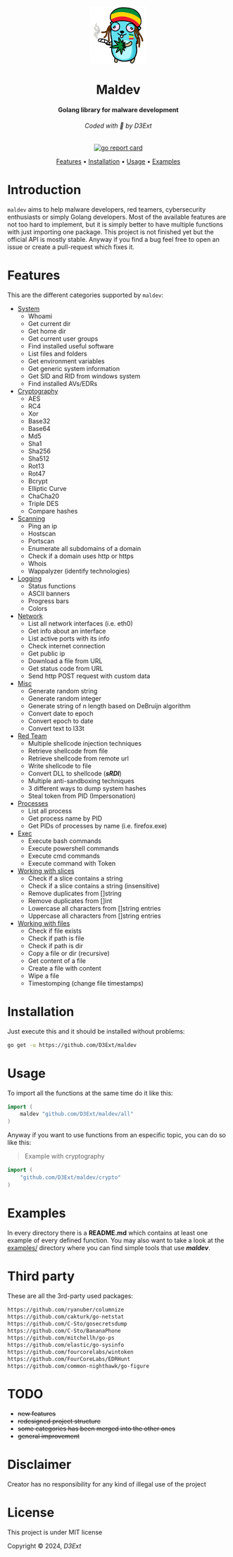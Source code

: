 <p align="center">
  <img src="https://raw.githubusercontent.com/D3Ext/maldev/main/static/gopher-rasta.png" width="130" heigth="60" alt="Gopher"/>
  <h1 align="center">Maldev</h1>
  <h4 align="center">Golang library for malware development</h4>
  <h6 align="center">Coded with 💙 by D3Ext</h6>
</p>

<p align="center">

  <a href="https://goreportcard.com/report/github.com/D3Ext/maldev">
      <img src="https://goreportcard.com/badge/github.com/D3Ext/maldev" alt="go report card">
  </a>

</p>

<p align="center">
  <a href="#features">Features</a> •
  <a href="#installation">Installation</a> •
  <a href="#usage">Usage</a> •
  <a href="#examples">Examples</a>
</p>

# Introduction

`maldev` aims to help malware developers, red teamers, cybersecurity enthusiasts or simply Golang developers. Most of the available features are not too hard to implement, but it is simply better to have multiple functions with just importing one package. This project is not finished yet but the official API is mostly stable. Anyway if you find a bug feel free to open an issue or create a pull-request which fixes it.

# Features

This are the different categories supported by `maldev`:

- [System](https://github.com/D3Ext/maldev/tree/main/system)
  - Whoami
  - Get current dir
  - Get home dir
  - Get current user groups
  - Find installed useful software
  - List files and folders
  - Get environment variables
  - Get generic system information
  - Get SID and RID from windows system
  - Find installed AVs/EDRs
- [Cryptography](https://github.com/D3Ext/maldev/tree/main/crypto)
  - AES
  - RC4
  - Xor
  - Base32
  - Base64
  - Md5
  - Sha1
  - Sha256
  - Sha512
  - Rot13
  - Rot47
  - Bcrypt
  - Elliptic Curve
  - ChaCha20
  - Triple DES
  - Compare hashes
- [Scanning](https://github.com/D3Ext/maldev/tree/main/scanning)
  - Ping an ip
  - Hostscan
  - Portscan
  - Enumerate all subdomains of a domain
  - Check if a domain uses http or https
  - Whois
  - Wappalyzer (identify technologies)
- [Logging](https://github.com/D3Ext/maldev/tree/main/logging)
  - Status functions
  - ASCII banners
  - Progress bars
  - Colors
- [Network](https://github.com/D3Ext/maldev/tree/main/network)
  - List all network interfaces (i.e. eth0)
  - Get info about an interface
  - List active ports with its info
  - Check internet connection
  - Get public ip
  - Download a file from URL
  - Get status code from URL
  - Send http POST request with custom data
- [Misc](https://github.com/D3Ext/maldev/tree/main/misc)
  - Generate random string
  - Generate random integer
  - Generate string of n length based on DeBruijn algorithm
  - Convert date to epoch
  - Convert epoch to date
  - Convert text to l33t
- [Red Team](https://github.com/D3Ext/maldev/tree/main/redteam)
  - Multiple shellcode injection techniques
  - Retrieve shellcode from file
  - Retrieve shellcode from remote url
  - Write shellcode to file
  - Convert DLL to shellcode (***sRDI***)
  - Multiple anti-sandboxing techniques
  - 3 different ways to dump system hashes
  - Steal token from PID (Impersonation)
- [Processes](https://github.com/D3Ext/maldev/tree/main/process)
  - List all process
  - Get process name by PID
  - Get PIDs of processes by name (i.e. firefox.exe)
- [Exec](https://github.com/D3Ext/maldev/tree/main/exec)
  - Execute bash commands
  - Execute powershell commands
  - Execute cmd commands
  - Execute command with Token
- [Working with slices](https://github.com/D3Ext/maldev/tree/main/slices)
  - Check if a slice contains a string
  - Check if a slice contains a string (insensitive)
  - Remove duplicates from []string
  - Remove duplicates from []int
  - Lowercase all characters from []string entries
  - Uppercase all characters from []string entries
- [Working with files](https://github.com/D3Ext/maldev/tree/main/files)
  - Check if file exists
  - Check if path is file
  - Check if path is dir
  - Copy a file or dir (recursive)
  - Get content of a file
  - Create a file with content
  - Wipe a file
  - Timestomping (change file timestamps)

# Installation

Just execute this and it should be installed without problems:

```sh
go get -u https://github.com/D3Ext/maldev
```

# Usage

To import all the functions at the same time do it like this:

```go
import (
    maldev "github.com/D3Ext/maldev/all"
)
```

Anyway if you want to use functions from an especific topic, you can do so like this:

> Example with cryptography
```go
import (
    "github.com/D3Ext/maldev/crypto"
)
```

# Examples

In every directory there is a **README.md** which contains at least one example of every defined function. You may also want to take a look at the [examples/](https://github.com/D3Ext/maldev/tree/main/examples) directory where you can find simple tools that use ***maldev***.

# Third party

These are all the 3rd-party used packages:

```
https://github.com/ryanuber/columnize
https://github.com/cakturk/go-netstat
https://github.com/C-Sto/gosecretsdump
https://github.com/C-Sto/BananaPhone
https://github.com/mitchellh/go-ps
https://github.com/elastic/go-sysinfo
https://github.com/fourcorelabs/wintoken
https://github.com/FourCoreLabs/EDRHunt
https://github.com/common-nighthawk/go-figure
```

# TODO

- ~~new features~~
- ~~redesigned project structure~~
- ~~some categories has been merged into the other ones~~
- ~~general improvement~~

# Disclaimer

Creator has no responsibility for any kind of illegal use of the project

# License

This project is under MIT license

Copyright © 2024, *D3Ext*


